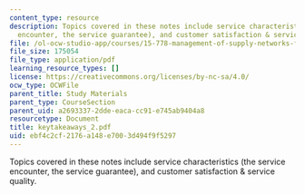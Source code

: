 ```yaml
---
content_type: resource
description: Topics covered in these notes include service characteristics (the service
  encounter, the service guarantee), and customer satisfaction & service quality.
file: /ol-ocw-studio-app/courses/15-778-management-of-supply-networks-for-products-and-services-summer-2004/ebf4c2cf2176a148e7003d494f9f5297_keytakeaways_2.pdf
file_size: 175054
file_type: application/pdf
learning_resource_types: []
license: https://creativecommons.org/licenses/by-nc-sa/4.0/
ocw_type: OCWFile
parent_title: Study Materials
parent_type: CourseSection
parent_uid: a2693337-2dde-eaca-cc91-e745ab9404a8
resourcetype: Document
title: keytakeaways_2.pdf
uid: ebf4c2cf-2176-a148-e700-3d494f9f5297
---
```

Topics covered in these notes include service characteristics (the service encounter, the service guarantee), and customer satisfaction & service quality.